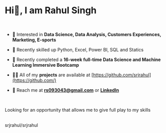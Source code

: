 # Hi👋, I am Rahul Singh
<br>


- 👀 Interested in **Data Science, Data Analysis, Customers Experiences, Marketing, E-sports**
 
- 📝 Recently skilled up Python, Excel, Power BI, SQL and Statics 

- 🌱 Recently completed a **16-week full-time Data Science and Machine Learning Immersive Bootcamp**

- 👨‍💻 All of my **projects** are available at [https://github.com/srjrahul](https://github.com/)

- 💬 Reach me at **rs093043@gmail.com** or **[LinkedIn](https://www.linkedin.com/in/rahul-singh-rs120/)**

<br>


Looking for an opportunity that allows me to give full play to my skills
<br>
<br>

srjrahul/srjrahul
<!---
srjrahul/srjrahul is a ✨ special ✨ repository because its `README.md` (this file) appears on your GitHub profile.
You can click the Preview link to take a look at your changes.
--->
<br>

<!---![Anurag's GitHub stats](https://github-readme-stats.vercel.app/api?username=srjrahul&show_icons=true)--->
